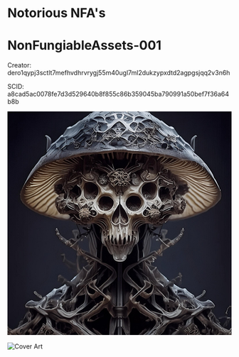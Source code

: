 # Notorious NFA's

# NonFungiableAssets-001

Creator: dero1qypj3sctlt7mefhvdhrvrygj55m40ugl7ml2dukzypxdtd2agpgsjqq2v3n6h

SCID: a8cad5ac0078fe7d3d529640b8f855c86b359045ba790991a50bef7f36a64b8b

![Cover Art](https://github.com/Notoriousjoshyb/NonFungiableAssets-001/blob/main/NonFungiableAssets-001-IC.png?raw=true)


![Cover Art](https://github.com/Notoriousjoshyb/NonFungiableAssets-001/blob/main/NonFungiableAssets-CA.png?raw=true)
